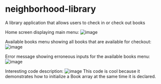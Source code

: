 # neighborhood-library
A library application that allows users to check in or check out books

Home screen displaying main menu: 
![image](https://github.com/user-attachments/assets/0be30d38-f27d-4c49-8c79-b19e0c99ad6c)


Available books menu showing all books that are available for checkout:
![image](https://github.com/user-attachments/assets/cf1c0f15-2c12-4309-bc08-818ee1d99ff0)

Error message showing erroneous inputs for the available books menu:
![image](https://github.com/user-attachments/assets/8d34d76a-7f2b-4103-9d06-85a56c895b9f)

Interesting code description:
![image](https://github.com/user-attachments/assets/7c35915e-9af0-4ad6-bc1d-f3ecdca384ab)
This code is cool because it demonstrates how to initialize a Book array at the same time it is declared.


